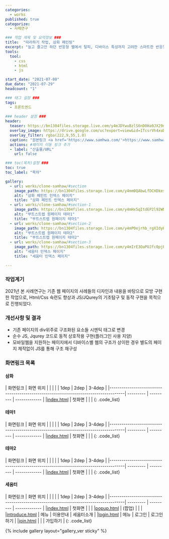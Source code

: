 ```yaml
---
categories:
  - works
published: true
categorize:
  - 사례연구

### 작업 제목 및 요약정보 ###
title:  "따라하기 작업, 삼화 페인팅"
excerpt: "늘고 줄고만 하던 반응형 웹에서 탈피, 디바이스 특성까지 고려한 스마트한 반응형 웹을 만나다"
tools:
  tool:
    - css
    - html
    - js

start_date: "2021-07-08"
due_date: "2021-07-29"
headcount: "1"

### 태그 설정 ###
tags:
  - 프론트엔드
  
### header 설정 ###
header:
  teaser: https://bn1304files.storage.live.com/y4mJDYwuBzlS6nD0Ha9JX29ny9jxze800mHvFQIbnJ8FCA23FGi_Thyi7iZCx99tKDssM_oam5YECHgjek7_8QWHUlRAjENCTa7vhrEm31QaIIpldmMV-jKTQ9o0SlGXYxYLBgpzkbuUPAh8bNhLnvHQCDhmRvNkp-p2MRMrqBJHyk_V_3jgbEqI5IE7N-D-VAb?width=600&height=300&cropmode=none
  overlay_image: https://drive.google.com/uc?export=view&id=1TcsrVh4xuDkwP5_f05ehptb6xvcsSMMc
  overlay_filter: rgba(222,9,55,1.0)
  caption: "원본링크 <a href='https://www.samhwa.com/'>https://www.samhwa.com/</a>"
  actions: #페이지 이동 링크 추가
  - label: "산출물/URL"
    url: false

### toc(목차)설정 ###
toc: true
toc_label: "목차"

gallery:
  - url: works/clone-samhaw/#section
    image_path: https://bn1304files.storage.live.com/y4mm0QAbwLfDCHDkesUeoOhvpqO53PG68w3ZusOJETh0mJBjfE4m8aLc-9OW5_E7GiF3vJhK1jA4xcZnafpDaq7nm_mL7MYdKHDShqjs-bWNb-dh3UbCJlY05Ao4_PQDTd2PKouQjqXcUEAmp7OPpPnkrIBtmCU9q0nomtkbmsPu3abT7Jcx6cWvVdWKUZ9h2-E?width=1899&height=11161&cropmode=none
    alt: "삼화 페인트 인덱스 페이지"
    title: "삼화 페인트 인덱스 페이지"
  - url: works/clone-samhaw/#section-1
    image_path: https://bn1304files.storage.live.com/y4mHx5qItdEP2l92WNgjHDwJDEKRWEq6YgJhd3kfqBfP6jzr0asB2BqPnbyEi1V-TwxOrDUSLHFArpmvbvlWp6X0zqAglsDeyuR-8QPqHJzX26I5zRhF7QrbOWhS57EjnwzRZU9tFWvcTFGM04RvWLbPn7zIGdIQqXYYyj00ypBgHhRns_tEJG7ZywCghzA0kU-?width=1519&height=4602&cropmode=none
    alt: "부트스트렙 원페이지 테마1"
    title: "부트스트렙 원페이지 테마1"  
  - url: works/clone-samhaw/#section-2
    image_path: https://bn1304files.storage.live.com/y4mPOejrhb_rgXIdyKngoCsL2U4slYS-v6HE1XDbvPiLZDf891Ka_fOtEkOQ_ZauuWYfN8Esgz4r39YMC9h0wOW5Et5QUgYCvzZWfXq8Tot2s7erdQfnVJoYgL3y88zVpCyJNchzV3J3xTfQVEUhzRj2NVqeXZBh_K4VT-MszGWbUMmyViztS7FuCQoK6sq0ZB0?width=1519&height=4551&cropmode=none
    alt: "부트스트렙 원페이지 테마2"
    title: "부트스트렙 원페이지 테마2"
  - url: works/clone-samhaw/#section-3
    image_path: https://bn1304files.storage.live.com/y4mIrE3OaPUJfc0pjP5UvSOk0MLaUomxQiNAD8iSoLot6UmkqLVv0ph3zcjtzokEAgvyoOj1BIIaJk3nZgNfF-L9-N1E-cTUWRuzwXR4sGD18WQZjdwhy03xOOcaYtFWbkEco2WO3LOZ8vGUBvtTD87GYnzXM6hswhsc9WJe-S36mPPchh4njYr1vmVZSztmv_t?width=1519&height=3104&cropmode=none
    alt: "세움터 인덱스 페이지"
    title: "세움터 인덱스 페이지"

---
```


### 작업계기
2021년 본 사례연구는 기존 웹 페이지의 사례들의 디자인과 내용을 바탕으로 모방 구현한 작업으로, Html/Css 숙련도 향상과 JS/JQurey의 기초탐구 및 동작 구현을 목적으로 진행되었다.

### 개선사항 및 결과
  * 기존 페이지의 div위주로 구조화된 요소들 시멘틱 태그로 변경
  * 순수 JS, Jqurey 코드로 동적 상호작용 구현(플러그인 사용 지양)
  * 모바일웹을 지원하는 페이지에서 디바이스별 웹의 구조가 상이한 경우 별도의 페이지 제작없이 JS를 통해 구조 재구성

### 화면링크 목록

<div markdown = "1" class="w-100 code_thumbs">

#### 삼화

| 화면링크                                                                             | 화면 위치  |           |               |
|                                                                                     |   1dep    |   2dep    |     3-4dep    |
|-------------------------------------------------------------------------------------| --------- | --------- | ------------- |
|[index.html](https://drv.tw/~hi.heera@hotmail.com/od/Web/samhwa/index.html)          |  첫화면   |           |                |
{: .code_list}

#### 테마1

| 화면링크                                                                             | 화면 위치  |           |               |
|                                                                                     |   1dep    |   2dep    |     3-4dep    |
|-------------------------------------------------------------------------------------| --------- | --------- | ------------- |
|[index.html](https://drv.tw/~hi.heera@hotmail.com/od/Web/template1/index.html)       |  첫화면   |           |                |
{: .code_list}


#### 테마2

| 화면링크                                                                             | 화면 위치  |           |               |
|                                                                                     |   1dep    |   2dep    |     3-4dep    |
|-------------------------------------------------------------------------------------| --------- | --------- | ------------- |
|[index.html](https://drv.tw/~hi.heera@hotmail.com/od/Web/template2/index.html)       |  첫화면   |           |                | 
{: .code_list}

#### 세움터

| 화면링크                                                                             | 화면 위치  |           |               |
|                                                                                     |   1dep    |   2dep    |     3-4dep    |
|-------------------------------------------------------------------------------------| --------- | --------- | ------------- |
|[index.html](https://drv.tw/~hi.heera@hotmail.com/od/Web/seumteo/index.html)         |  첫화면   |           |                | 
|[popup.html](https://drv.tw/~hi.heera@hotmail.com/od/Web/seumteo/popup.html)         |  (팝업)   |           |                | 
|[introduce.html](https://drv.tw/~hi.heera@hotmail.com/od/Web/seumteo/introduce.html) |   메뉴    |  이용안내  |   세움터소개    |
|[login.html](https://drv.tw/~hi.heera@hotmail.com/od/Web/seumteo/login.html)         |   메뉴    |   로그인   |    로그인하기   |
|[join.html](https://drv.tw/~hi.heera@hotmail.com/od/Web/seumteo/join.html)           |           |           |    가입하기     |
{: .code_list}

{% include gallery layout="gallery_ver sticky" %}

<div>
